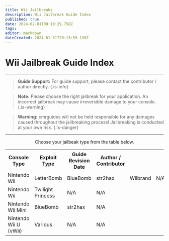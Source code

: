 ```yaml
---
title: Wii Jailbreaks
description: Wii Jailbreak Guide Index
published: true
date: 2024-02-01T00:10:29.758Z
tags: 
editor: markdown
dateCreated: 2024-01-31T20:13:59.139Z
---
```


# Wii Jailbreak Guide Index
---
> <b>Guide Support:</b>
> For guide support, please contact the contributor / author directly. 
{.is-info}

> <b>Note:</b>
> Please choose the right jailbreak for your application. An incorrect jailbreak may cause irreversible damage to your console. 
{.is-warning}

> <b>Warning:</b>
> cmrguides will not be held responsible for any damages caused throughout the jailbreaking process! Jailbreaking is conducted at your own risk. 
{.is-danger}

---

<center>
  <p>Choose your jailbeak type from the table below.</p> 
<table>
  <tr>
    <th>Console Type</th>
    <th>Exploit Type</th>
    <th>Guide Revision Date</th>
    <th>Author / Contributor</th>
  </tr>
  <tr>
    <td>Nintendo Wii</td>
    <td>LetterBomb</td>
    <td>BlueBomb</td>
    <td>str2hax</td>
    <td>Wilbrand</td>
    <td>N/A</td>

  </tr>
  <tr>
    <td>Nintendo Wii</td>
    <td>Twilight Princess</td>
    <td>N/A</td>
    <td>N/A</td>
  </tr>
    <tr>
    <td>Nintendo Wii Mini</td>
    <td>BlueBomb</td>
    <td>str2hax</td>
    <td>N/A</td>
  </tr>
    </tr>
    <tr>
    <td>Nintendo Wii U (vWii)</td>
    <td>Various</td>
    <td>N/A</td>
    <td>N/A</td>
  </tr>
</table>
</center>







  
  